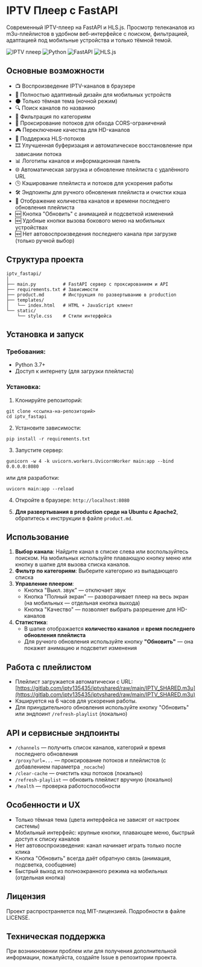 # IPTV Плеер с FastAPI

Современный IPTV-плеер на FastAPI и HLS.js. Просмотр телеканалов из m3u-плейлистов в удобном веб-интерфейсе с поиском, фильтрацией, адаптацией под мобильные устройства и только тёмной темой.

![IPTV плеер](https://img.shields.io/badge/IPTV-Плеер-blue)
![Python](https://img.shields.io/badge/Python-3.7+-blue)
![FastAPI](https://img.shields.io/badge/FastAPI-0.110.0-green)
![HLS.js](https://img.shields.io/badge/HLS.js-latest-orange)

## Основные возможности

- 📺 Воспроизведение IPTV-каналов в браузере
- 📱 Полностью адаптивный дизайн для мобильных устройств
- 🌑 Только тёмная тема (ночной режим)
- 🔍 Поиск каналов по названию
- 📂 Фильтрация по категориям
- 🔄 Проксирование потоков для обхода CORS-ограничений
- 🎮 Переключение качества для HD-каналов
- 🚀 Поддержка HLS-потоков
- 🎞️ Улучшенная буферизация и автоматическое восстановление при зависании потока
- 📊 Логотипы каналов и информационная панель
- 🌐 Автоматическая загрузка и обновление плейлиста с удалённого URL
- 🕒 Кэширование плейлиста и потоков для ускорения работы
- 🛠️ Эндпоинты для ручного обновления плейлиста и очистки кэша
- 🔢 Отображение количества каналов и времени последнего обновления плейлиста
- 🆕 Кнопка "Обновить" с анимацией и подсветкой изменений
- 🆕 Удобные кнопки вызова бокового меню на мобильных устройствах
- 🆕 Нет автовоспроизведения последнего канала при загрузке (только ручной выбор)

## Структура проекта

```
iptv_fastapi/
│
├── main.py          # FastAPI сервер с проксированием и API
├── requirements.txt # Зависимости
├── product.md       # Инструкция по развертыванию в production
├── templates/
│   └── index.html   # HTML + JavaScript клиент
└── static/
    └── style.css    # Стили интерфейса
```

## Установка и запуск

### Требования:
- Python 3.7+
- Доступ к интернету (для загрузки плейлиста)

### Установка:

1. Клонируйте репозиторий:
```
git clone <ссылка-на-репозиторий>
cd iptv_fastapi
```

2. Установите зависимости:
```
pip install -r requirements.txt
```

3. Запустите сервер:
```
gunicorn -w 4 -k uvicorn.workers.UvicornWorker main:app --bind 0.0.0.0:8080
```
или для разработки:
```
uvicorn main:app --reload
```

4. Откройте в браузере: `http://localhost:8080`

5. **Для развертывания в production среде на Ubuntu с Apache2**, обратитесь к инструкции в файле `product.md`.

## Использование

1. **Выбор канала**: Найдите канал в списке слева или воспользуйтесь поиском. На мобильных используйте плавающую кнопку меню или кнопку в шапке для вызова списка каналов.
2. **Фильтр по категориям**: Выберите категорию из выпадающего списка
3. **Управление плеером**:
   - Кнопка "Выкл. звук" — отключает звук
   - Кнопка "Полный экран" — разворачивает плеер на весь экран (на мобильных — отдельная кнопка выхода)
   - Кнопка "Качество" — позволяет выбрать разрешение для HD-каналов
4. **Статистика**:
   - В шапке отображается **количество каналов** и **время последнего обновления плейлиста**
   - Для ручного обновления используйте кнопку **"Обновить"** — она покажет анимацию и подсветит изменения

## Работа с плейлистом

- Плейлист загружается автоматически с URL:
  [https://gitlab.com/iptv135435/iptvshared/raw/main/IPTV_SHARED.m3u](https://gitlab.com/iptv135435/iptvshared/raw/main/IPTV_SHARED.m3u)
- Кэшируется на 6 часов для ускорения работы.
- Для принудительного обновления используйте кнопку "Обновить" или эндпоинт `/refresh-playlist` (локально)

## API и сервисные эндпоинты

- `/channels` — получить список каналов, категорий и время последнего обновления
- `/proxy?url=...` — проксирование потоков и плейлистов (с добавлением параметра `_nocache`)
- `/clear-cache` — очистить кэш потоков (локально)
- `/refresh-playlist` — обновить плейлист вручную (локально)
- `/health` — проверка работоспособности

## Особенности и UX

- Только тёмная тема (цвета интерфейса не зависят от настроек системы)
- Мобильный интерфейс: крупные кнопки, плавающее меню, быстрый доступ к списку каналов
- Нет автовоспроизведения: канал начинает играть только после клика
- Кнопка "Обновить" всегда даёт обратную связь (анимация, подсветка, сообщение)
- Быстрый выход из полноэкранного режима на мобильных (отдельная кнопка)

## Лицензия

Проект распространяется под MIT-лицензией. Подробности в файле LICENSE.

## Техническая поддержка

При возникновении проблем или для получения дополнительной информации, пожалуйста, создайте Issue в репозитории проекта.
